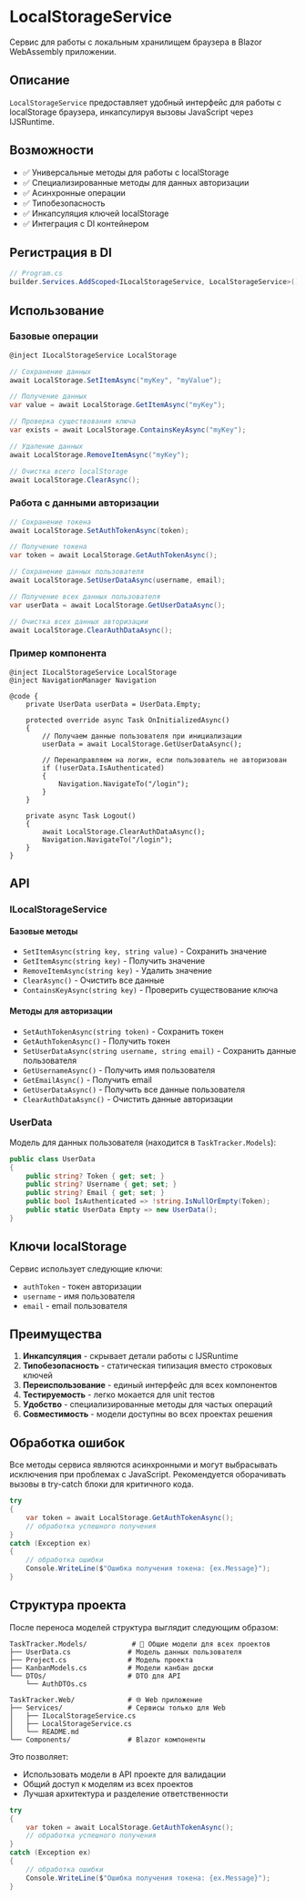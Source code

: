 # LocalStorageService

Сервис для работы с локальным хранилищем браузера в Blazor WebAssembly приложении.

## Описание

`LocalStorageService` предоставляет удобный интерфейс для работы с localStorage браузера, инкапсулируя вызовы JavaScript через IJSRuntime.

## Возможности

- ✅ Универсальные методы для работы с localStorage
- ✅ Специализированные методы для данных авторизации
- ✅ Асинхронные операции
- ✅ Типобезопасность
- ✅ Инкапсуляция ключей localStorage
- ✅ Интеграция с DI контейнером

## Регистрация в DI

```csharp
// Program.cs
builder.Services.AddScoped<ILocalStorageService, LocalStorageService>();
```

## Использование

### Базовые операции

```csharp
@inject ILocalStorageService LocalStorage

// Сохранение данных
await LocalStorage.SetItemAsync("myKey", "myValue");

// Получение данных
var value = await LocalStorage.GetItemAsync("myKey");

// Проверка существования ключа
var exists = await LocalStorage.ContainsKeyAsync("myKey");

// Удаление данных
await LocalStorage.RemoveItemAsync("myKey");

// Очистка всего localStorage
await LocalStorage.ClearAsync();
```

### Работа с данными авторизации

```csharp
// Сохранение токена
await LocalStorage.SetAuthTokenAsync(token);

// Получение токена
var token = await LocalStorage.GetAuthTokenAsync();

// Сохранение данных пользователя
await LocalStorage.SetUserDataAsync(username, email);

// Получение всех данных пользователя
var userData = await LocalStorage.GetUserDataAsync();

// Очистка всех данных авторизации
await LocalStorage.ClearAuthDataAsync();
```

### Пример компонента

```razor
@inject ILocalStorageService LocalStorage
@inject NavigationManager Navigation

@code {
    private UserData userData = UserData.Empty;

    protected override async Task OnInitializedAsync()
    {
        // Получаем данные пользователя при инициализации
        userData = await LocalStorage.GetUserDataAsync();
        
        // Перенаправляем на логин, если пользователь не авторизован
        if (!userData.IsAuthenticated)
        {
            Navigation.NavigateTo("/login");
        }
    }
    
    private async Task Logout()
    {
        await LocalStorage.ClearAuthDataAsync();
        Navigation.NavigateTo("/login");
    }
}
```

## API

### ILocalStorageService

#### Базовые методы
- `SetItemAsync(string key, string value)` - Сохранить значение
- `GetItemAsync(string key)` - Получить значение
- `RemoveItemAsync(string key)` - Удалить значение
- `ClearAsync()` - Очистить все данные
- `ContainsKeyAsync(string key)` - Проверить существование ключа

#### Методы для авторизации
- `SetAuthTokenAsync(string token)` - Сохранить токен
- `GetAuthTokenAsync()` - Получить токен
- `SetUserDataAsync(string username, string email)` - Сохранить данные пользователя
- `GetUsernameAsync()` - Получить имя пользователя
- `GetEmailAsync()` - Получить email
- `GetUserDataAsync()` - Получить все данные пользователя
- `ClearAuthDataAsync()` - Очистить данные авторизации

### UserData

Модель для данных пользователя (находится в `TaskTracker.Models`):

```csharp
public class UserData
{
    public string? Token { get; set; }
    public string? Username { get; set; }
    public string? Email { get; set; }
    public bool IsAuthenticated => !string.IsNullOrEmpty(Token);
    public static UserData Empty => new UserData();
}
```

## Ключи localStorage

Сервис использует следующие ключи:
- `authToken` - токен авторизации
- `username` - имя пользователя
- `email` - email пользователя

## Преимущества

1. **Инкапсуляция** - скрывает детали работы с IJSRuntime
2. **Типобезопасность** - статическая типизация вместо строковых ключей
3. **Переиспользование** - единый интерфейс для всех компонентов
4. **Тестируемость** - легко мокается для unit тестов
5. **Удобство** - специализированные методы для частых операций
6. **Совместимость** - модели доступны во всех проектах решения

## Обработка ошибок

Все методы сервиса являются асинхронными и могут выбрасывать исключения при проблемах с JavaScript. Рекомендуется оборачивать вызовы в try-catch блоки для критичного кода.

```csharp
try
{
    var token = await LocalStorage.GetAuthTokenAsync();
    // обработка успешного получения
}
catch (Exception ex)
{
    // обработка ошибки
    Console.WriteLine($"Ошибка получения токена: {ex.Message}");
}
```

## Структура проекта

После переноса моделей структура выглядит следующим образом:

```
TaskTracker.Models/           # 🔗 Общие модели для всех проектов
├── UserData.cs              # Модель данных пользователя
├── Project.cs               # Модель проекта
├── KanbanModels.cs          # Модели канбан доски
└── DTOs/                    # DTO для API
    └── AuthDTOs.cs

TaskTracker.Web/             # 🌐 Web приложение
├── Services/                # Сервисы только для Web
│   ├── ILocalStorageService.cs
│   ├── LocalStorageService.cs
│   └── README.md
└── Components/              # Blazor компоненты
```

Это позволяет:
- Использовать модели в API проекте для валидации
- Общий доступ к моделям из всех проектов
- Лучшая архитектура и разделение ответственности

```csharp
try
{
    var token = await LocalStorage.GetAuthTokenAsync();
    // обработка успешного получения
}
catch (Exception ex)
{
    // обработка ошибки
    Console.WriteLine($"Ошибка получения токена: {ex.Message}");
}
``` 